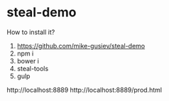 # steal-demo

How to install it?
 
1. https://github.com/mike-gusiev/steal-demo
2. npm i
3. bower i
4. steal-tools
5. gulp

http://localhost:8889
http://localhost:8889/prod.html